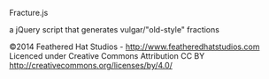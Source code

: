 Fracture.js

a jQuery script that generates vulgar/"old-style" fractions

©2014 Feathered Hat Studios - http://www.featheredhatstudios.com
Licenced under Creative Commons Attribution CC BY
http://creativecommons.org/licenses/by/4.0/
